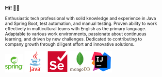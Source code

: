### Hi! 👋🏿

Enthusiastic tech professional with solid knowledge and experience in Java and Spring Boot, test automation, and manual testing. Proven ability to work effectively in multicultural teams with English as the primary language. Adaptable to various work environments, passionate about continuous learning, and driven by new challenges. Dedicated to contributing to company growth through diligent effort and innovative solutions.

 <img style="height=60px; width:60px" src="https://github.com/devicons/devicon/blob/master/icons/spring/spring-original-wordmark.svg" alt="">  <img style="height=70px; width: 70px" src="https://github.com/devicons/devicon/blob/master/icons/java/java-original-wordmark.svg" alt=""> <img style="height=70px; width: 70px" src="https://github.com/devicons/devicon/blob/master/icons/selenium/selenium-original.svg" alt=""> <img style="height=70px; width: 70px" src="https://github.com/devicons/devicon/blob/master/icons/mongodb/mongodb-original-wordmark.svg" alt=""><img style="height=70px; width: 70px" src="https://github.com/devicons/devicon/blob/master/icons/intellij/intellij-original.svg" alt=""> 
 




<!--
**MMSantiagoMM/MMSantiagoMM** is a ✨ _special_ ✨ repository because its `README.md` (this file) appears on your GitHub profile.

Here are some ideas to get you started:

- 🔭 I’m currently working on ...
- 🌱 I’m currently learning ...
- 👯 I’m looking to collaborate on ...
- 🤔 I’m looking for help with ...
- 💬 Ask me about ...
- 📫 How to reach me: ...
- 😄 Pronouns: ...
- ⚡ Fun fact: ...
-->
